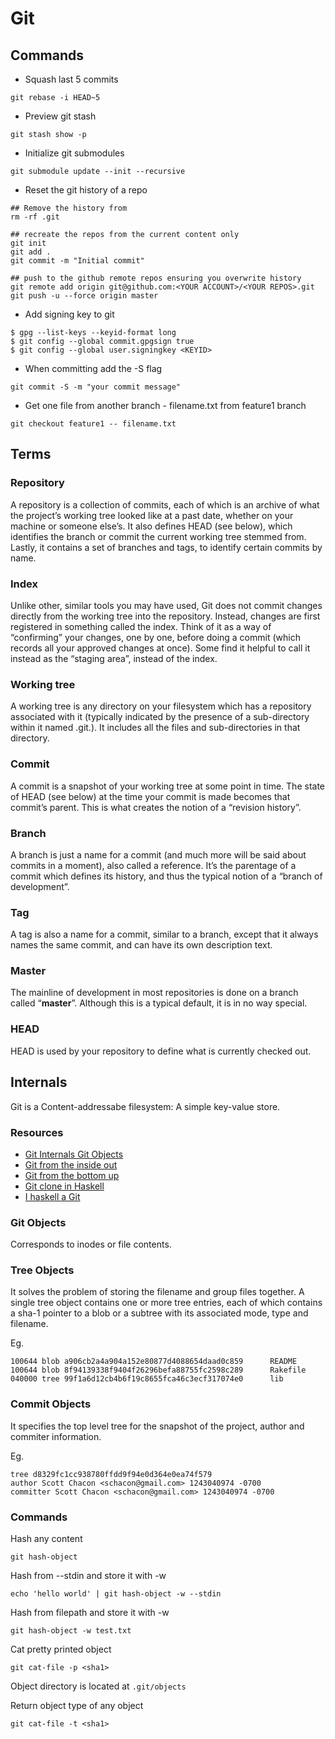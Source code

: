 # Git

## Commands

* Squash last 5 commits
```
git rebase -i HEAD~5
```
* Preview git stash
```
git stash show -p
```
* Initialize git submodules
```
git submodule update --init --recursive
```
* Reset the git history of a repo
```
## Remove the history from
rm -rf .git

## recreate the repos from the current content only
git init
git add .
git commit -m "Initial commit"

## push to the github remote repos ensuring you overwrite history
git remote add origin git@github.com:<YOUR ACCOUNT>/<YOUR REPOS>.git
git push -u --force origin master
```
* Add signing key to git
```
$ gpg --list-keys --keyid-format long
$ git config --global commit.gpgsign true
$ git config --global user.signingkey <KEYID>
```
* When committing add the -S flag
```
git commit -S -m "your commit message"
```
* Get one file from another branch - filename.txt from feature1 branch
```
git checkout feature1 -- filename.txt
```

## Terms

### Repository

A repository is a collection of commits, each of which is an archive of what the project’s working tree looked like at a past date, whether on your machine or someone else’s. It also defines HEAD (see below), which identifies the branch or commit the current working tree stemmed from. Lastly, it contains a set of branches and tags, to identify certain commits by name.

### Index

Unlike other, similar tools you may have used, Git does not commit changes directly from the working tree into the repository. Instead, changes are first registered in something called the index. Think of it as a way of “confirming” your changes, one by one, before doing a commit (which records all your approved changes at once). Some find it helpful to call it instead as the “staging area”, instead of the index.

### Working tree

A working tree is any directory on your filesystem which has a repository associated with it (typically indicated by the presence of a sub-directory within it named .git.). It includes all the files and sub-directories in that directory.

### Commit

A commit is a snapshot of your working tree at some point in time. The state of HEAD (see below) at the time your commit is made becomes that commit’s parent. This is what creates the notion of a “revision history”.

### Branch

A branch is just a name for a commit (and much more will be said about commits in a moment), also called a reference. It’s the parentage of a commit which defines its history, and thus the typical notion of a “branch of development”.

### Tag

A tag is also a name for a commit, similar to a branch, except that it always names the same commit, and can have its own description text.

### Master

The mainline of development in most repositories is done on a branch called “**master**”. Although this is a typical default, it is in no way special.

### HEAD

HEAD is used by your repository to define what is currently checked out.

## Internals

Git is a Content-addressabe filesystem: A simple key-value store.

### Resources

- [Git Internals Git Objects](https://git-scm.com/book/en/v2/Git-Internals-Git-Objects)
- [Git from the inside out](https://maryrosecook.com/blog/post/git-from-the-inside-out)
- [Git from the bottom up](https://jwiegley.github.io/git-from-the-bottom-up/)
- [Git clone in Haskell](http://stefan.saasen.me/articles/git-clone-in-haskell-from-the-bottom-up/)
- [I haskell a Git](http://vaibhavsagar.com/blog/2017/08/13/i-haskell-a-git/)

### Git Objects

Corresponds to inodes or file contents.

### Tree Objects

It solves the problem of storing the filename and group files together.
A single tree object contains one or more tree entries, each of which contains a sha-1 pointer to a blob or a subtree with its associated mode, type and filename.

Eg.
```
100644 blob a906cb2a4a904a152e80877d4088654daad0c859      README
100644 blob 8f94139338f9404f26296befa88755fc2598c289      Rakefile
040000 tree 99f1a6d12cb4b6f19c8655fca46c3ecf317074e0      lib
```

### Commit Objects

It specifies the top level tree for the snapshot of the project, author and commiter information.

Eg.
```
tree d8329fc1cc938780ffdd9f94e0d364e0ea74f579
author Scott Chacon <schacon@gmail.com> 1243040974 -0700
committer Scott Chacon <schacon@gmail.com> 1243040974 -0700
```


### Commands

Hash any content
```
git hash-object
```

Hash from --stdin and store it with -w
```
echo 'hello world' | git hash-object -w --stdin
```

Hash from filepath and store it with -w
```
git hash-object -w test.txt
```

Cat pretty printed object
```
git cat-file -p <sha1>
```

Object directory is located at `.git/objects`

Return object type of any object
```
git cat-file -t <sha1>
```
